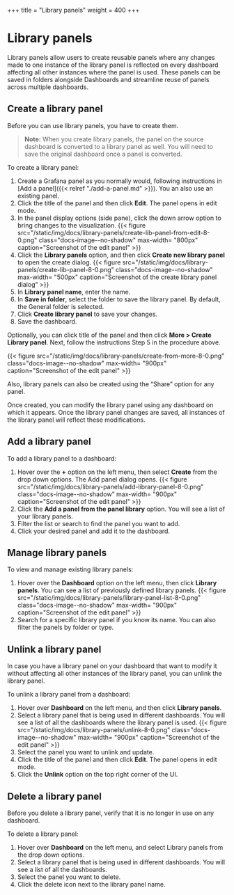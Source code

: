 +++
title = "Library panels"
weight = 400
+++

# Library panels

Library panels allow users to create reusable panels where any changes made to one instance of the library panel is reflected on every dashboard 
affecting all other instances where the panel is used. These panels can be saved in folders alongside Dashboards and streamline reuse of panels 
across multiple dashboards.

## Create a library panel

Before you can use library panels, you have to create them.

> **Note:** When you create library panels, the panel on the source dashboard is converted to a library panel as well. You will need to save the original dashboard once a panel is converted. 


To create a library panel:

1. Create a Grafana panel as you normally would, following instructions in [Add a panel]({{< relref "./add-a-panel.md" >}}). You an also use an existing panel.
1. Click the title of the panel and then click **Edit**. The panel opens in edit mode.
1. In the panel display options (side pane), click the down arrow option to bring changes to the visualization.
   {{< figure src="/static/img/docs/library-panels/create-lib-panel-from-edit-8-0.png" class="docs-image--no-shadow" max-width= "800px" caption="Screenshot of the edit panel" >}}
1. Click the **Library panels** option, and then click **Create new library panel** to open the create dialog.
   {{< figure src="/static/img/docs/library-panels/create-lib-panel-8-0.png" class="docs-image--no-shadow" max-width= "500px" caption="Screenshot of the create library panel dialog" >}}
1. In **Library panel name**, enter the name.
1. In **Save in folder**, select the folder to save the library panel. By default, the General folder is selected.
1. Click **Create library panel** to save your changes.
1. Save the dashboard. 

Optionally, you can click title of the panel and then click **More > Create Library panel**. Next, follow the instructions Step 5 in the procedure above. 

   {{< figure src="/static/img/docs/library-panels/create-from-more-8-0.png" class="docs-image--no-shadow" max-width= "900px" caption="Screenshot of the edit panel" >}}

Also, library panels can also be created using the “Share” option for any panel. 

Once created, you can modify the library panel using any dashboard on which it appears. Once the library panel changes are saved, all instances of the library panel will reflect these modifications.


## Add a library panel

To add a library panel to a dashboard:

1. Hover over the **+** option on the left menu, then select **Create** from the drop down options. The Add panel dialog opens.
   {{< figure src="/static/img/docs/library-panels/add-library-panel-8-0.png" class="docs-image--no-shadow" max-width= "900px" caption="Screenshot of the edit panel" >}}
1. Click the **Add a panel from the panel library** option. You will see a list of your library panels. 
1. Filter the list or search to find the panel you want to add.
1. Click your desired panel and add it to the dashboard.

## Manage library panels

To view and manage existing library panels:

1. Hover over the **Dashboard** option on the left menu, then click **Library panels**. You can see a list of previously defined library panels.
   {{< figure src="/static/img/docs/library-panels/library-panel-list-8-0.png" class="docs-image--no-shadow" max-width= "900px" caption="Screenshot of the edit panel" >}}
1. Search for a specific library panel if you know its name. You can also filter the panels by folder or type.


## Unlink a library panel

In case you have a library panel on your dashboard that want to modify it without affecting all other instances of the library panel, you can unlink the library panel. 

To unlink a library panel from a dashboard:

1. Hover over **Dashboard** on the left menu, and then click **Library panels**.
1. Select a library panel that is being used in different dashboards. You will see a list of all the dashboards where the library panel is used.
   {{< figure src="/static/img/docs/library-panels/unlink-8-0.png" class="docs-image--no-shadow" max-width= "900px" caption="Screenshot of the edit panel" >}}
1. Select the panel you want to unlink and update. 
1. Click the title of the panel and then click **Edit**. The panel opens in edit mode.
1. Click the **Unlink** option on the top right corner of the UI.

## Delete a library panel

Before you delete a library panel, verify that it is no longer in use on any dashboard.

To delete a library panel:

1. Hover over **Dashboard** on the left menu, and select Library panels from the drop down options.
1. Select a library panel that is being used in different dashboards. You will see a list of all the dashboards.
1. Select the panel you want to delete. 
1. Click the delete icon next to the library panel name.
  

